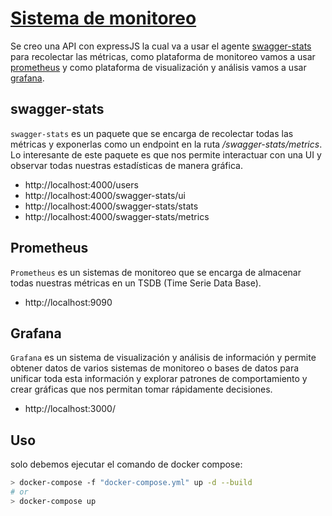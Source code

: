 # [Sistema de monitoreo](https://jhonny111s.github.io/code-of-toth/nodejs/docker/2020/06/16/stats.html)

Se creo una API con expressJS la cual va a usar el agente [swagger-stats](https://swaggerstats.io/) para recolectar las métricas, como plataforma de monitoreo vamos a usar [prometheus](https://prometheus.io/docs/prometheus/latest/installation/) y como plataforma de visualización y análisis vamos a usar [grafana](https://grafana.com/docs/grafana/latest/installation/docker/).

## swagger-stats

`swagger-stats` es un paquete que se encarga de recolectar todas las métricas y exponerlas como un endpoint en la ruta */swagger-stats/metrics*. Lo interesante de este paquete es que nos permite interactuar con una UI y observar todas nuestras estadísticas de manera gráfica.

- http://localhost:4000/users
- http://localhost:4000/swagger-stats/ui
- http://localhost:4000/swagger-stats/stats
- http://localhost:4000/swagger-stats/metrics

## Prometheus

 `Prometheus` es un sistemas de monitoreo que se encarga de almacenar todas nuestras métricas en un TSDB (Time Serie Data Base).

 - http://localhost:9090

## Grafana

`Grafana` es un sistema de visualización y análisis de información y permite obtener datos de varios sistemas de monitoreo o bases de datos para unificar toda esta información y explorar patrones de comportamiento y crear gráficas que nos permitan tomar rápidamente decisiones.

- http://localhost:3000/

## Uso

solo debemos ejecutar el comando de docker compose:

```bash
> docker-compose -f "docker-compose.yml" up -d --build
# or
> docker-compose up
```